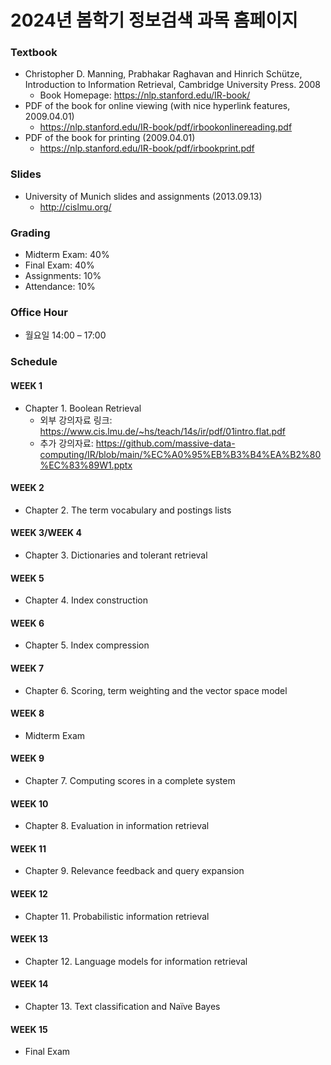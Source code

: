 # 2024년 봄학기 정보검색 과목 홈페이지
### Textbook
- Christopher D. Manning, Prabhakar Raghavan and Hinrich Schütze, Introduction to Information Retrieval, Cambridge University Press. 2008
  - Book Homepage: <https://nlp.stanford.edu/IR-book/>
- PDF of the book for online viewing (with nice hyperlink features, 2009.04.01)
  - <https://nlp.stanford.edu/IR-book/pdf/irbookonlinereading.pdf>
- PDF of the book for printing (2009.04.01) 
  - <https://nlp.stanford.edu/IR-book/pdf/irbookprint.pdf>
### Slides
- University of Munich slides and assignments (2013.09.13)
  - <http://cislmu.org/>

### Grading
- Midterm Exam: 40%
- Final Exam: 40%
- Assignments: 10%
- Attendance: 10%

### Office Hour
 - 월요일 14:00 – 17:00

### Schedule
#### WEEK 1
- Chapter 1. Boolean Retrieval
  - 외부 강의자료 링크: <https://www.cis.lmu.de/~hs/teach/14s/ir/pdf/01intro.flat.pdf>
  - 추가 강의자료: <https://github.com/massive-data-computing/IR/blob/main/%EC%A0%95%EB%B3%B4%EA%B2%80%EC%83%89W1.pptx>
  
#### WEEK 2
- Chapter 2. The term vocabulary and postings lists

#### WEEK 3/WEEK 4
- Chapter 3. Dictionaries and tolerant retrieval

#### WEEK 5 
- Chapter 4. Index construction 

#### WEEK 6 
- Chapter 5. Index compression 

#### WEEK 7 
- Chapter 6. Scoring, term weighting and the vector space model 

#### WEEK 8
- Midterm Exam

#### WEEK 9 
- Chapter 7. Computing scores in a complete system 

#### WEEK 10 
- Chapter 8. Evaluation in information retrieval 

#### WEEK 11 
- Chapter 9. Relevance feedback and query expansion  

#### WEEK 12 
- Chapter 11. Probabilistic information retrieval  

#### WEEK 13
- Chapter 12. Language models for information retrieval 

#### WEEK 14
- Chapter 13. Text classification and Naïve Bayes

#### WEEK 15
- Final Exam
